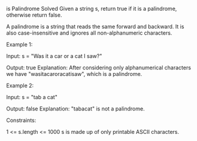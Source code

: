 is Palindrome
Solved 
Given a string s, return true if it is a palindrome, otherwise return false.

A palindrome is a string that reads the same forward and backward. It is also case-insensitive and ignores all non-alphanumeric characters.

Example 1:

Input: s = "Was it a car or a cat I saw?"

Output: true
Explanation: After considering only alphanumerical characters we have "wasitacaroracatisaw", which is a palindrome.

Example 2:

Input: s = "tab a cat"

Output: false
Explanation: "tabacat" is not a palindrome.

Constraints:

1 <= s.length <= 1000
s is made up of only printable ASCII characters.
